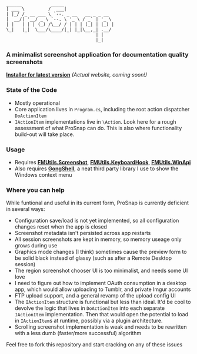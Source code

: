     ______           _____
    | ___ \         /  ___|                  
    | |_/ /_ __ ___ \ `--. _ __   __ _ _ __  
    |  __/| '__/ _ \ `--. \ '_ \ / _` | '_ \ 
    | |   | | | (_) /\__/ / | | | (_| | |_) |
    \_|   |_|  \___/\____/|_| |_|\__,_| .__/ 
                                      | |    
                                      |_|    
                                      
### A minimalist screenshot application for documentation quality screenshots
**[Installer for latest version](http://factormystic.net/deploy/prosnap/setup.exe)** _(Actual website, coming soon!)_


### State of the Code
- Mostly operational
- Core application lives in `Program.cs`, including the root action dispatcher `DoActionItem`
- `IActionItem` implementations live in `\Action`. Look here for a rough assessment of what ProSnap can do. This is also where functionality build-out will take place.

### Usage
- Requires **[FMUtils.Screenshot](https://github.com/factormystic/FMUtils.Screenshot#readme)**, **[FMUtils.KeyboardHook](https://github.com/factormystic/FMUtils.KeyboardHook#readme)**, **[FMUtils.WinApi](https://github.com/factormystic/FMUtils.WinApi#readme)**
- Also requires **[GongShell](http://gong-shell.sourceforge.net)**, a neat third party library I use to show the Windows context menu

### Where you can help
While funtional and useful in its current form, ProSnap is currently deficient in several ways:
- Configuration save/load is not yet implemented, so all configuration changes reset when the app is closed
- Screenshot metadata isn't persisted across app restarts
- All session screenshots are kept in memory, so memory useage only grows during use
- Graphics mode changes (I think) sometimes cause the preview form to be solid black instead of glassy (such as after a Remote Desktop session)
- The region screenshot chooser UI is too minimalist, and needs some UI love
- I need to figure out how to implement OAuth consumption in a desktop app, which would allow uploading to Tumblr, and private Imgur accounts
- FTP upload support, and a general revamp of the upload config UI
- The `IActionItem` structure is functional but less than ideal. It'd be cool to devolve the logic that lives in `DoActionItem` into each separate `IActionItem` implementation. Then that would open the potential to load in `IActionItem`s at runtime, possibly via a plugin architecture.
- Scrolling screenshot implementation is weak and needs to be rewritten with a less dumb (faster/more successful) algorithm

Feel free to fork this repository and start cracking on any of these issues